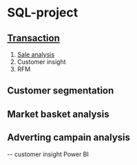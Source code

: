 # SQL-project

## [Transaction](Transaction)
1. [Sale analysis](https://github.com/KieuOanh2003/SQL-project/blob/main/Transaction/sale%20performance.ipynb)
2. Customer insight
3. RFM

## Customer segmentation

## Market basket analysis

## Adverting campain analysis


--
customer insight
Power BI
